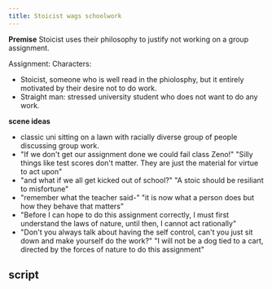 ```yaml
---
title: Stoicist wags schoolwork
---
```


**Premise**
Stoicist uses their philosophy to justify not working on a group assignment.

Assignment: 
Characters: 
- Stoicist, someone who is well read in the phiolosphy, but it entirely motivated by their desire not to do work.
- Straight man: stressed university student who does not want to do any work.

**scene ideas**
- classic uni sitting on a lawn with racially diverse group of people discussing group work.
- "If we don't get our assignment done we could fail class Zeno!" "Silly things like test scores don't matter. They are just the material for virtue to act upon"
- "and what if we all get kicked out of school?" "A stoic should be resiliant to misfortune"
- "remember what the teacher said-" "it is now what a person does but how they behave that matters"
- "Before I can hope to do this assignment correctly, I must first understand the laws of nature, until then, I cannot act rationally"
- "Don't you always talk about having the self control, can't you just sit down and make yourself do the work?" "I will not be a dog tied to a cart, directed by the forces of nature to do this assignment"

## script ##